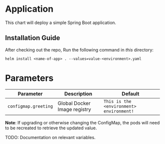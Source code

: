 # Application
This chart will deploy a simple Spring Boot application.

## Installation Guide

After checking out the repo, Run the following command in *this* directory: 

`helm install <name-of-app> . --values=value-<environment>.yaml`

# Parameters

| Parameter                                 | Description                                                                                                          | Default                                                      |
|-------------------------------------------|----------------------------------------------------------------------------------------------------------------------|--------------------------------------------------------------|
| `configmap.greeting`                      | Global Docker Image registry                                                                                         | `This is the <environment> environment!`                                                        |


**Note**: If upgrading or otherwise changing the ConfigMap, the pods will need to be recreated to retrieve the updated value.

TODO: Documentation on relevant variables.

